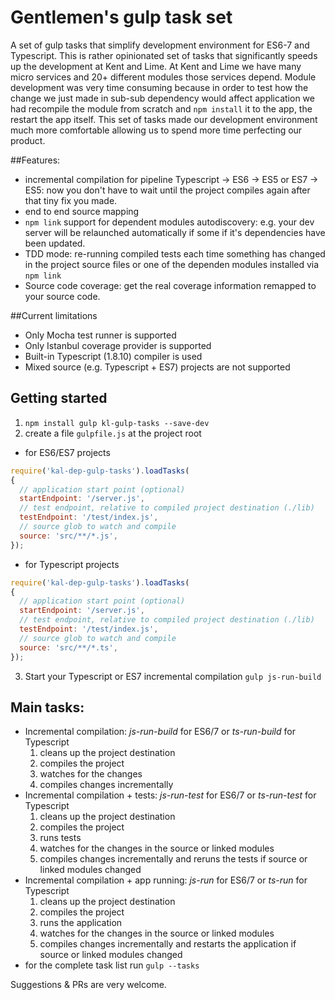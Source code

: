 # Gentlemen's gulp task set
A set of gulp tasks that simplify development environment for ES6-7 and Typescript.
This is rather opinionated set of tasks that significantly speeds up the development at Kent and Lime.
At Kent and Lime we have many micro services and 20+ different modules those services depend. 
Module development was very time consuming because in order to test how the change we just made in sub-sub dependency
would affect application we had recompile the module from scratch and `npm install` it to the app, the restart the app itself.
This set of tasks made our development environment much more comfortable allowing us to spend more time perfecting our product.

##Features:
* incremental compilation for pipeline Typescript -> ES6 -> ES5 or ES7 -> ES5: now you don't have to wait until the project compiles again after that tiny fix you made.
* end to end source mapping
* `npm link` support for dependent modules autodiscovery: e.g. your dev server will be relaunched automatically if some if it's dependencies have been updated.
* TDD mode: re-running compiled tests each time something has changed in the project source files or one of the dependen modules installed via `npm link`
* Source code coverage: get the real coverage information remapped to your source code.

##Current limitations
* Only Mocha test runner is supported
* Only Istanbul coverage provider is supported
* Built-in Typescript (1.8.10) compiler is used
* Mixed source (e.g. Typescript + ES7) projects are not supported

## Getting started
1. `npm install gulp kl-gulp-tasks --save-dev`
2. create a file `gulpfile.js` at the project root
  * for ES6/ES7 projects
  ```javascript
require('kal-dep-gulp-tasks').loadTasks(
  {
    // application start point (optional)
    startEndpoint: '/server.js',
    // test endpoint, relative to compiled project destination (./lib)
    testEndpoint: '/test/index.js',
    // source glob to watch and compile
    source: 'src/**/*.js',
  }); 
```
  * for Typescript projects
  ```javascript
require('kal-dep-gulp-tasks').loadTasks(
  {
    // application start point (optional)
    startEndpoint: '/server.js',
    // test endpoint, relative to compiled project destination (./lib)
    testEndpoint: '/test/index.js',
    // source glob to watch and compile
    source: 'src/**/*.ts',
  }); 
```
3. Start your Typescript or ES7 incremental compilation `gulp js-run-build`

## Main tasks:
* Incremental compilation: *js-run-build* for ES6/7  or *ts-run-build* for Typescript
  1. cleans up the project destination
  2. compiles the project
  3. watches for the changes
  4. compiles changes incrementally
* Incremental compilation + tests: *js-run-test* for ES6/7  or *ts-run-test* for Typescript
  1. cleans up the project destination
  2. compiles the project
  3. runs tests
  4. watches for the changes in the source or linked modules
  5. compiles changes incrementally and reruns the tests if source or linked modules changed
* Incremental compilation + app running: *js-run* for ES6/7  or *ts-run* for Typescript
  1. cleans up the project destination
  2. compiles the project
  3. runs the application
  4. watches for the changes in the source or linked modules
  5. compiles changes incrementally and restarts the application if source or linked modules changed
* for the complete task list run `gulp --tasks`

Suggestions & PRs are very welcome.
